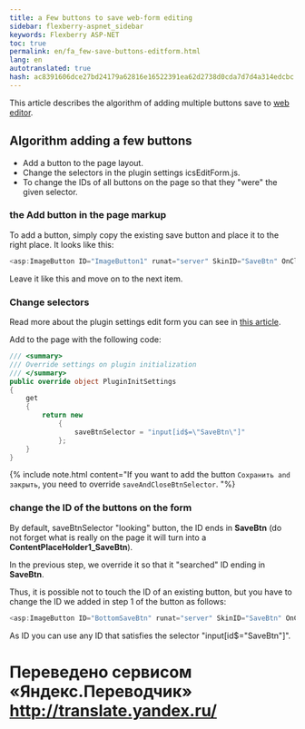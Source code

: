 ```yaml
--- 
title: a Few buttons to save web-form editing 
sidebar: flexberry-aspnet_sidebar 
keywords: Flexberry ASP-NET 
toc: true 
permalink: en/fa_few-save-buttons-editform.html 
lang: en 
autotranslated: true 
hash: ac8391606dce27bd24179a62816e16522391ea62d2738d0cda7d7d4a314edcbc 
--- 
```


This article describes the algorithm of adding multiple buttons save to [web editor](fa_editform.html). 

## Algorithm adding a few buttons 

* Add a button to the page layout. 
* Change the selectors in the plugin settings icsEditForm.js. 
* To change the IDs of all buttons on the page so that they "were" the given selector. 

### the Add button in the page markup 

To add a button, simply copy the existing save button and place it to the right place. It looks like this: 

```csharp
<asp:ImageButton ID="ImageButton1" runat="server" SkinID="SaveBtn" OnClick="SaveBtn_Click" AlternateText="<%$ Resources: Resource, Save %>" ValidationGroup="savedoc" />
``` 

Leave it like this and move on to the next item. 

### Change selectors 

Read more about the plugin settings edit form you can see in [this article](fa_editform-configuration.html). 

Add to the page with the following code: 

```csharp
/// <summary> 
/// Override settings on plugin initialization 
/// </summary> 
public override object PluginInitSettings
{
    get 
    { 
        return new
            {
                saveBtnSelector = "input[id$=\"SaveBtn\"]"
            };
    }
}
``` 

{% include note.html content="If you want to add the button `Сохранить and закрыть`, you need to override `saveAndCloseBtnSelector`. "%} 

### change the ID of the buttons on the form 

By default, saveBtnSelector "looking" button, the ID ends in **SaveBtn** (do not forget what is really on the page it will turn into a **ContentPlaceHolder1_SaveBtn**). 

In the previous step, we override it so that it "searched" ID ending in **SaveBtn**. 

Thus, it is possible not to touch the ID of an existing button, but you have to change the ID we added in step 1 of the button as follows: 

```csharp
<asp:ImageButton ID="BottomSaveBtn" runat="server" SkinID="SaveBtn" OnClick="SaveBtn_Click" AlternateText="<%$ Resources: Resource, Save %>" ValidationGroup="savedoc" />
``` 

As ID you can use any ID that satisfies the selector "input[id$=\"SaveBtn\"]". 



 # Переведено сервисом «Яндекс.Переводчик» http://translate.yandex.ru/